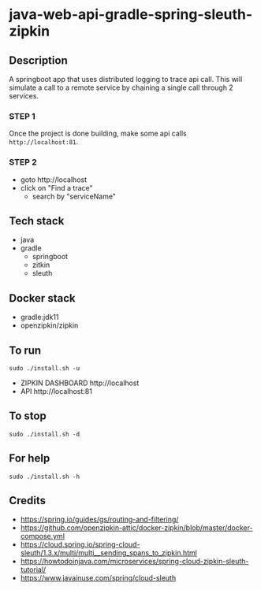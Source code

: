 # java-web-api-gradle-spring-sleuth-zipkin

## Description
A springboot app that uses distributed logging
to trace api call. This will simulate a call
to a remote service by chaining a single call
through 2 services.

### STEP 1
Once the project is done building, make
some api calls `http://localhost:81`.

### STEP 2
- goto http://localhost
- click on "Find a trace"
  - search by "serviceName"

## Tech stack
- java
- gradle
  - springboot
  - zitkin
  - sleuth

## Docker stack
- gradle:jdk11
- openzipkin/zipkin

## To run
`sudo ./install.sh -u`
- ZIPKIN DASHBOARD http://localhost
- API http://localhost:81

## To stop
`sudo ./install.sh -d`

## For help
`sudo ./install.sh -h`

## Credits
- https://spring.io/guides/gs/routing-and-filtering/
- https://github.com/openzipkin-attic/docker-zipkin/blob/master/docker-compose.yml
- https://cloud.spring.io/spring-cloud-sleuth/1.3.x/multi/multi__sending_spans_to_zipkin.html
- https://howtodoinjava.com/microservices/spring-cloud-zipkin-sleuth-tutorial/
- https://www.javainuse.com/spring/cloud-sleuth
